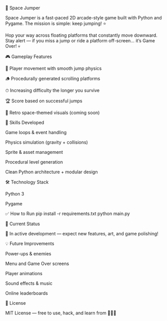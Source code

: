 🚀 Space Jumper

Space Jumper is a fast-paced 2D arcade-style game built with Python and Pygame.
The mission is simple: keep jumping! ⭐

Hop your way across floating platforms that constantly move downward.
Stay alert — if you miss a jump or ride a platform off-screen… it’s Game Over! 💀

🎮 Gameplay Features

🧍 Player movement with smooth jump physics

🪵 Procedurally generated scrolling platforms

⏱ Increasing difficulty the longer you survive

🏆 Score based on successful jumps

🌌 Retro space-themed visuals (coming soon)

🧠 Skills Developed

Game loops & event handling

Physics simulation (gravity + collisions)

Sprite & asset management

Procedural level generation

Clean Python architecture + modular design

🛠️ Technology Stack

Python 3

Pygame

✅ How to Run
pip install -r requirements.txt
python main.py

🚧 Current Status

🔨 In active development — expect new features, art, and game polishing!

💡 Future Improvements

Power-ups & enemies

Menu and Game Over screens

Player animations

Sound effects & music

Online leaderboards

📜 License

MIT License — free to use, hack, and learn from 👨‍💻✨